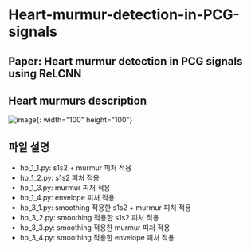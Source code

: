 # Heart-murmur-detection-in-PCG-signals

## Paper: Heart murmur detection in PCG signals using ReLCNN


## Heart murmurs description
![image](https://user-images.githubusercontent.com/54921677/176380207-bd95a800-d6c6-4906-a65c-7bafdc66758b.png){: width="100" height="100"}

## 파일 설명
* hp_1_1.py: s1s2 + murmur 피처 적용
* hp_1_2.py: s1s2 피처 적용
* hp_1_3.py: murmur 피처 적용
* hp_1_4.py: envelope 피처 적용
* hp_3_1.py: smoothing 적용한 s1s2 + murmur 피처 적용
* hp_3_2.py: smoothing 적용한 s1s2 피처 적용
* hp_3_3.py: smoothing 적용한 murmur 피처 적용
* hp_3_4.py: smoothing 적용한 envelope 피처 적용
